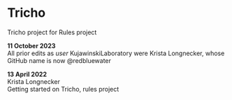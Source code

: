 # Tricho
Tricho project for Rules project

**11 October 2023**\
All prior edits as _user_ KujawinskiLaboratory were Krista Longnecker, whose GitHub name is now @redbluewater

**13 April 2022**\
Krista Longnecker\
Getting started on Tricho, rules project
